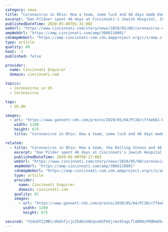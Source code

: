 ```yaml
---
category: news
title: "Coronavirus in Ohio: How a team, some luck and 46 days made Dan Pilder a COVID-19 survivor"
excerpt: "Dan Pildner spent 46 days at Cincinnati's Jewish Hospital, 28 of them on a ventilator, with COVID-19. Now he's home. Here's how that happened."
publishedDateTime: 2020-05-08T01:31:00Z
webUrl: "https://www.cincinnati.com/story/news/2020/05/08/coronavirus-ohio-jewish-hospital-first-covid-19-patient-recovers-and-goes-home/3066110001/"
ampWebUrl: "https://amp.cincinnati.com/amp/3066110001"
cdnAmpWebUrl: "https://amp-cincinnati-com.cdn.ampproject.org/c/s/amp.cincinnati.com/amp/3066110001"
type: article
quality: 80
heat: -1
published: false

provider:
  name: Cincinnati Enquirer
  domain: cincinnati.com

topics:
  - Coronavirus in US
  - Coronavirus

tags:
  - US-OH

images:
  - url: "https://www.gannett-cdn.com/presto/2020/05/04/PCIN/cff4eb61-bd36-4717-920d-ca0100f23f4b-CovidsurviorDan2.jpg?auto=webp&crop=3736,2102,x0,y0&format=pjpg&width=1200"
    width: 1200
    height: 675
    title: "Coronavirus in Ohio: How a team, some luck and 46 days made Dan Pilder a COVID-19 survivor"

related:
  - title: "Coronavirus in Ohio: How a team, the Rolling Stones and 46 days made a COVID-19 survivor"
    excerpt: "Dan Pilder spent 46 days at Cincinnati's Jewish Hospital, 28 on a ventilator. With a lift from the Rolling Stones, he's home now. Here's how that happened."
    publishedDateTime: 2020-05-09T00:17:00Z
    webUrl: "https://www.cincinnati.com/story/news/2020/05/08/coronavirus-ohio-jewish-hospital-first-covid-19-patient-recovers-and-goes-home/3066110001/"
    ampWebUrl: "https://amp.cincinnati.com/amp/3066110001"
    cdnAmpWebUrl: "https://amp-cincinnati-com.cdn.ampproject.org/c/s/amp.cincinnati.com/amp/3066110001"
    type: article
    provider:
      name: Cincinnati Enquirer
      domain: cincinnati.com
    quality: 81
    images:
      - url: "https://www.gannett-cdn.com/presto/2020/05/04/PCIN/cff4eb61-bd36-4717-920d-ca0100f23f4b-CovidsurviorDan2.jpg?auto=webp&crop=3736,2102,x0,y0&format=pjpg&width=1200"
        width: 1200
        height: 675

secured: "V1duOTZjMBl/dk6hfjcjL55AEn502qna02FkEjrms9IegLTlADR0zFRQRmOk4mPtpfNWHqmcI9/bbvLvAG7wW8PJotnCBGlUNxq9Va97CDOU8/3C9vEjda3DBqS32y9f8tXZRVADh+LES0bGVS2P/i569Ft06D9xqk0XTHEPhKBeI9kFVLwjDGZ6WsNmacQplwEx7sdu+d1wU7AiK2TNwzhftoEM4pcaKBxxg/Tb4QGYZj+z2x9nwr2xb+7OvqdD+i8TG5gFs51khO1BQ+M3MjDiMYdihOjYaZDhoCYAKO2ev66vrxJBlDWbur+t0QzhILuz2cUaqVn1/Lx2tUrcy2Q1b2+gUqpUXfS/WFUKsN9JlIPleiO1IuHCS7hHHjjaRPnSxaToC0FegjA1G+dD4kY9vRM4H2pkOUiUQFK/eGwn6rMwitmPD7Tp/k00WyTjAWxxz1M6PQBbK57OSEPEWJIFeiYg7e5HTsda5BBEg84=;N9gRLp/PiBnhbIWCicA5RA=="
---
```


